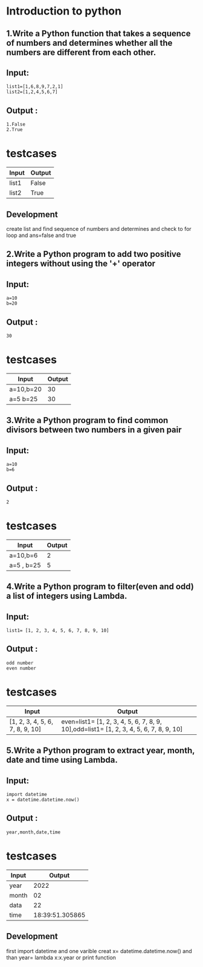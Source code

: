 # Introduction to python
## 1.Write a Python function that takes a sequence of numbers and determines whether all the numbers are different from each other.

## Input:
    list1=[1,6,8,9,7,2,1]
    list2=[1,2,4,5,6,7]
## Output :
    1.False
    2.True
# testcases

| Input | Output |
| ------ | ------ |
| list1 | False |
| list2| True |
## Development
create list and find sequence of numbers and determines
and check to for loop and ans=false and true


## 2.Write a Python program to add two positive integers without using the '+' operator

## Input:
    a=10
    b=20
## Output :
    30
# testcases

| Input | Output |
| ------ | ------ |
| a=10,b=20 | 30 |
| a=5 b=25 | 30|

## 3.Write a Python program to find common divisors between two numbers in a given pair

## Input:
    a=10
    b=6
## Output :
    2
# testcases

| Input | Output |
| ------ | ------ |
| a=10,b=6 | 2 |
| a=5 , b=25| 5 |


## 4.Write a Python program to filter(even and odd) a list of integers using Lambda.

## Input:
    list1= [1, 2, 3, 4, 5, 6, 7, 8, 9, 10]
## Output :
    odd number
    even number
# testcases

| Input | Output |
| ------ | ------ |
| [1, 2, 3, 4, 5, 6, 7, 8, 9, 10] | even=list1= [1, 2, 3, 4, 5, 6, 7, 8, 9, 10],odd=list1= [1, 2, 3, 4, 5, 6, 7, 8, 9, 10] |

## 5.Write a Python program to extract year, month, date and time using Lambda.


## Input:
    import datetime
    x = datetime.datetime.now()
## Output :
    year,month,date,time
# testcases

| Input | Output |
| ------ | ------ |
| year| 2022 |
| month| 02 |
| data | 22|
| time | 18:39:51.305865|
## Development

first import datetime
and one varible creat x= datetime.datetime.now()
and than  year= lambda x:x.year or  print function 

